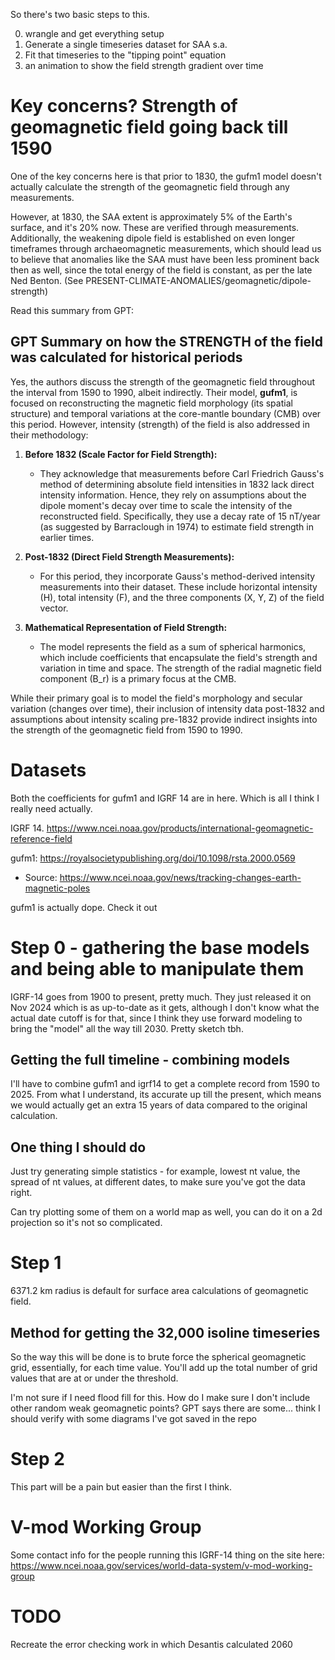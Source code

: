 So there's two basic steps to this.

0. wrangle and get everything setup
1. Generate a single timeseries dataset for SAA s.a.
2. Fit that timeseries to the "tipping point" equation
3. an animation to show the field strength gradient over time

# Key concerns? Strength of geomagnetic field going back till 1590

One of the key concerns here is that prior to 1830, the gufm1 model doesn't actually calculate the strength of the geomagnetic field through any measurements.

However, at 1830, the SAA extent is approximately 5% of the Earth's surface, and it's 20% now. These are verified through measurements. Additionally, the weakening dipole field is established on even longer timeframes through archaeomagnetic measurements, which should lead us to believe that anomalies like the SAA must have been less prominent back then as well, since the total energy of the field is constant, as per the late Ned Benton. (See PRESENT-CLIMATE-ANOMALIES/geomagnetic/dipole-strength)

Read this summary from GPT:

## GPT Summary on how the STRENGTH of the field was calculated for historical periods

Yes, the authors discuss the strength of the geomagnetic field throughout the interval from 1590 to 1990, albeit indirectly. Their model, **gufm1**, is focused on reconstructing the magnetic field morphology (its spatial structure) and temporal variations at the core-mantle boundary (CMB) over this period. However, intensity (strength) of the field is also addressed in their methodology:

1. **Before 1832 (Scale Factor for Field Strength):**
   - They acknowledge that measurements before Carl Friedrich Gauss's method of determining absolute field intensities in 1832 lack direct intensity information. Hence, they rely on assumptions about the dipole moment's decay over time to scale the intensity of the reconstructed field. Specifically, they use a decay rate of 15 nT/year (as suggested by Barraclough in 1974) to estimate field strength in earlier times.

2. **Post-1832 (Direct Field Strength Measurements):**
   - For this period, they incorporate Gauss's method-derived intensity measurements into their dataset. These include horizontal intensity (H), total intensity (F), and the three components (X, Y, Z) of the field vector.

3. **Mathematical Representation of Field Strength:**
   - The model represents the field as a sum of spherical harmonics, which include coefficients that encapsulate the field's strength and variation in time and space. The strength of the radial magnetic field component \(B_r\) is a primary focus at the CMB.

While their primary goal is to model the field's morphology and secular variation (changes over time), their inclusion of intensity data post-1832 and assumptions about intensity scaling pre-1832 provide indirect insights into the strength of the geomagnetic field from 1590 to 1990.

# Datasets

Both the coefficients for gufm1 and IGRF 14 are in here. Which is all I think I really need actually.

IGRF 14. https://www.ncei.noaa.gov/products/international-geomagnetic-reference-field

gufm1: https://royalsocietypublishing.org/doi/10.1098/rsta.2000.0569
- Source: https://www.ncei.noaa.gov/news/tracking-changes-earth-magnetic-poles

gufm1 is actually dope. Check it out

# Step 0 - gathering the base models and being able to manipulate them

IGRF-14 goes from 1900 to present, pretty much. They just released it on Nov 2024 which is as up-to-date as it gets, although I don't know what the actual date cutoff is for that, since I think they use forward modeling to bring the "model" all the way till 2030. Pretty sketch tbh.

## Getting the full timeline - combining models

I'll have to combine gufm1 and igrf14 to get a complete record from 1590 to 2025. From what I understand, its accurate up till the present, which means we would actually get an extra 15 years of data compared to the original calculation.

## One thing I should do

Just try generating simple statistics - for example, lowest nt value, the spread of nt values, at different dates, to make sure you've got the data right.

Can try plotting some of them on a world map as well, you can do it on a 2d projection so it's not so complicated.

# Step 1

6371.2 km radius is default for surface area calculations of geomagnetic field.

## Method for getting the 32,000 isoline timeseries

So the way this will be done is to brute force the spherical geomagnetic grid, essentially, for each time value. You'll add up the total number of grid values that are at or under the threshold.

I'm not sure if I need flood fill for this. How do I make sure I don't include other random weak geomagnetic points? GPT says there are some... think I should verify with some diagrams I've got saved in the repo

# Step 2

This part will be a pain but easier than the first I think.

# V-mod Working Group

Some contact info for the people running this IGRF-14 thing on the site here: https://www.ncei.noaa.gov/services/world-data-system/v-mod-working-group

# TODO

Recreate the error checking work in which Desantis calculated 2060